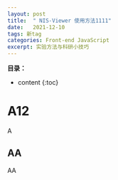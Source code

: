 ```yaml
---
layout: post
title:  " NIS-Viewer 使用方法1111"
date:   2021-12-10
tags: 新tag
categories: Front-end JavaScript
excerpt: 实验方法与科研小技巧
---
```



**目录：**

* content
{:toc}


# A12

A

## AA

AA
